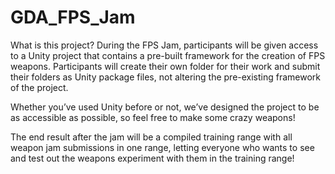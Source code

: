 # GDA_FPS_Jam

What is this project?
During the FPS Jam, participants will be given access to a Unity project that contains a pre-built framework for the creation of FPS weapons. Participants will create their own folder for their work and submit their folders as Unity package files, not altering the pre-existing framework of the project.

Whether you’ve used Unity before or not, we’ve designed the project to be as accessible as possible, so feel free to make some crazy weapons!

The end result after the jam will be a compiled training range with all weapon jam submissions in one range, letting everyone who wants to see and test out the weapons experiment with them in the training range!
